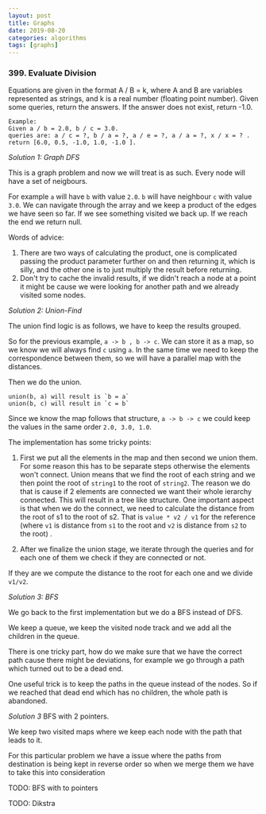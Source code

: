 ```yaml
---
layout: post
title: Graphs
date: 2019-08-20
categories: algorithms
tags: [graphs]
---
```



### 399. Evaluate Division

Equations are given in the format A / B = k, where A and B are variables represented as strings, and k is a real number (floating point number). Given some queries, return the answers. If the answer does not exist, return -1.0.

    Example:
    Given a / b = 2.0, b / c = 3.0.
    queries are: a / c = ?, b / a = ?, a / e = ?, a / a = ?, x / x = ? .
    return [6.0, 0.5, -1.0, 1.0, -1.0 ].

*Solution 1: Graph DFS* 

This is a graph problem and now we will treat is as such.
Every node will have a set of neigbours.


For example `a` will have `b` with value `2.0`.
`b` will have neighbour `c` with value `3.0`. We can navigate through the array and we keep a product of the edges we have seen so far. If we see something visited we back up. If we reach the end we return null.

Words of advice:

 1. There are two ways of calculating the product, one is complicated passing the product parameter further on and then returning it, which is silly, and the other one is to just multiply the result before returning.
 2. Don't try to cache the invalid results, if we didn't reach a node at a point it might be cause we were looking for another path and we already visited some nodes.

*Solution 2: Union-Find* 

The union find logic is as follows, we have to keep the results grouped.

So for the previous example, `a -> b , b -> c`. We can store it as a map, so we know we will always find `c` using `a`.  In the same time we need to keep the correspondence between them, so we will have a parallel map with the distances.

Then we do the union.

    union(b, a) will result is `b = a`
    union(b, c) will result in `c = b`


Since we know the map follows that structure, `a -> b -> c` we could keep the values in the same order `2.0, 3.0, 1.0`. 

The implementation has some tricky points:

1. First we put all the elements in the map and then second we union them. For some reason this has to be separate steps otherwise the elements won't connect. Union means that we find the root of each string and we then point the root of `string1` to the root of `string2`. The reason we do that is cause if 2 elements are connected we want their whole ierarchy connected. This will result in a tree like structure. One important aspect is that when we do the connect, we need to calculate the distance from the root of s1 to the root of s2.  That is `value * v2 / v1` for the reference  (where `v1` is distance from `s1` to the root and `v2` is distance from `s2` to the root) .

2. After we finalize the union stage, we iterate through the queries and for each one of them we check if they are connected or not.

If they are we compute the distance to the root for each one and we divide `v1/v2`.


*Solution 3: BFS*

We go back to the first implementation but we do a BFS instead of DFS.

We keep a queue, we keep the visited node track and we add all the children in the queue. 

There is one tricky part, how do we make sure that we have the correct path cause there might be deviations, for example we go through a path which turned out to be a dead end.

One useful trick is to keep the paths in the queue instead of the nodes. So if we reached that dead end which has no children, the whole path is abandoned.


*Solution 3* BFS with 2 pointers.

We keep two visited maps where we keep each node with the path that leads to it.

For this particular problem we have a issue where the paths from destination is being kept in reverse order so when we merge them we have to take this into consideration




TODO: BFS with to pointers


TODO: Dikstra






